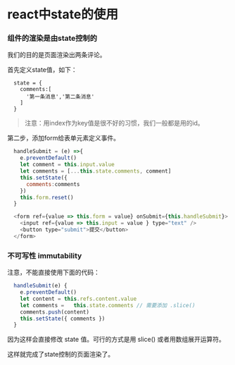 #  react中state的使用

### 组件的渲染是由state控制的

我们的目的是页面渲染出两条评论。

首先定义state值，如下：

```
  state = {
    comments:[
      '第一条消息','第二条消息'
    ]
  }
```

>注意：用index作为key值是很不好的习惯，我们一般都是用的id。

第二步，添加form给表单元素定义事件。

```js
  handleSubmit = (e) =>{
    e.preventDefault()
    let comment = this.input.value
    let comments = [...this.state.comments, comment]
    this.setState({
      comments:comments
    })
    this.form.reset()
  }

  <form ref={value => this.form = value} onSubmit={this.handleSubmit}>
    <input ref={value => this.input = value } type="text" />
    <button type="submit">提交</button>
  </form>
```

### 不可写性 immutability

注意，不能直接使用下面的代码：

```js
  handleSubmit(e) {
    e.preventDefault()
    let content = this.refs.content.value
    let comments =   this.state.comments // 需要添加 .slice()
    comments.push(content)
    this.setState({ comments })
  }
```

因为这样会直接修改 state 值。可行的方式是用 slice() 或者用数组展开运算符。

这样就完成了state控制的页面渲染了。
